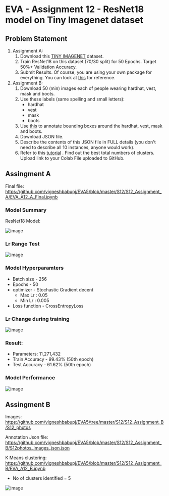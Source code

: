 # EVA - Assignment 12 - ResNet18 model on Tiny Imagenet dataset


## Problem Statement
1. Assignment A:
	1. Download this [TINY IMAGENET](http://cs231n.stanford.edu/tiny-imagenet-200.zip) dataset.
	2. Train ResNet18 on this dataset (70/30 split) for 50 Epochs. Target 50%+ Validation Accuracy. 
	3. Submit Results. Of course, you are using your own package for everything. You can look at [this](https://github.com/sonugiri1043/Train_ResNet_On_Tiny_ImageNet/blob/master/Train_ResNet_On_Tiny_ImageNet.ipynb)  for reference. 
2.	Assignment B:
	1. Download 50 (min) images each of people wearing hardhat, vest, mask and boots. 
	2. Use these labels (same spelling and small letters):
		* hardhat
		* vest
		* mask
		* boots
	3. Use [this](http://www.robots.ox.ac.uk/~vgg/software/via/via_demo.html) to annotate bounding boxes around the hardhat, vest, mask and boots.
	4. Download JSON file. 
	5. Describe the contents of this JSON file in FULL details (you don't need to describe all 10 instances, anyone would work). 
	6. Refer to this [tutorial](https://towardsdatascience.com/machine-learning-algorithms-part-9-k-means-example-in-python-f2ad05ed5203) . Find out the best total numbers of clusters. Upload link to your Colab File uploaded to GitHub. 


## Assingment A

Final file: https://github.com/vigneshbabupj/EVA5/blob/master/S12/S12_Assignment_A/EVA_A12_A_Final.ipynb
 
### Model Summary

ResNet18 Model:

![image](https://user-images.githubusercontent.com/48342398/96336670-071b3480-109f-11eb-9afb-1ca6777bbdc1.png)


### Lr Range Test

![image](https://user-images.githubusercontent.com/48342398/96336689-23b76c80-109f-11eb-9af5-3cca655e690d.png)


### Model Hyperparamters
* Batch size - 256
* Epochs - 50
* optimizer - Stochastic Gradient decent
	* Max Lr : 0.05
	* Min Lr : 0.005
* Loss function - CrossEntropyLoss

### Lr Change during training

![image](https://user-images.githubusercontent.com/48342398/96336706-55c8ce80-109f-11eb-85d9-a9f61ebce63f.png)



### Result:
* Parameters: 11,271,432
* Train Accuracy - 99.43% (50th epoch)
* Test Accuracy - 61.62% (50th epoch)

### Model Performance

![image](https://user-images.githubusercontent.com/48342398/96336864-18187580-10a0-11eb-9957-bcdad93c50a0.png)



##  Assingment B


Images: https://github.com/vigneshbabupj/EVA5/tree/master/S12/S12_Assignment_B/S12_photos 

Annotation Json file: https://github.com/vigneshbabupj/EVA5/blob/master/S12/S12_Assignment_B/S12photos_images_json.json 

K Means clustering: https://github.com/vigneshbabupj/EVA5/blob/master/S12/S12_Assignment_B/EVA_A12_B.ipynb

* No of clusters identified = 5

![image](https://user-images.githubusercontent.com/48342398/96251588-50e81a00-0fce-11eb-9688-eeeb7e9efda2.png)

